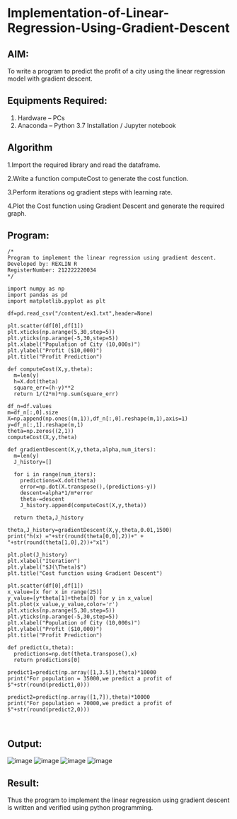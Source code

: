 # Implementation-of-Linear-Regression-Using-Gradient-Descent

## AIM:
To write a program to predict the profit of a city using the linear regression model with gradient descent.

## Equipments Required:
1. Hardware – PCs
2. Anaconda – Python 3.7 Installation / Jupyter notebook

## Algorithm
1.Import the required library and read the dataframe.

2.Write a function computeCost to generate the cost function.

3.Perform iterations og gradient steps with learning rate.

4.Plot the Cost function using Gradient Descent and generate the required graph.

## Program:
```
/*
Program to implement the linear regression using gradient descent.
Developed by: REXLIN R
RegisterNumber: 212222220034 
*/

import numpy as np
import pandas as pd
import matplotlib.pyplot as plt

df=pd.read_csv("/content/ex1.txt",header=None)

plt.scatter(df[0],df[1])
plt.xticks(np.arange(5,30,step=5))
plt.yticks(np.arange(-5,30,step=5))
plt.xlabel("Population of City (10,000s)")
plt.ylabel("Profit ($10,000)")
plt.title("Profit Prediction")

def computeCost(X,y,theta):
  m=len(y)
  h=X.dot(theta)
  square_err=(h-y)**2
  return 1/(2*m)*np.sum(square_err)

df_n=df.values
m=df_n[:,0].size
X=np.append(np.ones((m,1)),df_n[:,0].reshape(m,1),axis=1)
y=df_n[:,1].reshape(m,1)
theta=np.zeros((2,1))
computeCost(X,y,theta)

def gradientDescent(X,y,theta,alpha,num_iters):
  m=len(y)
  J_history=[]

  for i in range(num_iters):
    predictions=X.dot(theta)
    error=np.dot(X.transpose(),(predictions-y))
    descent=alpha*1/m*error
    theta-=descent
    J_history.append(computeCost(X,y,theta))

  return theta,J_history

theta,J_history=gradientDescent(X,y,theta,0.01,1500)
print("h(x) ="+str(round(theta[0,0],2))+" + "+str(round(theta[1,0],2))+"x1")

plt.plot(J_history)
plt.xlabel("Iteration")
plt.ylabel("$J(\Theta)$")
plt.title("Cost function using Gradient Descent")

plt.scatter(df[0],df[1])
x_value=[x for x in range(25)]
y_value=[y*theta[1]+theta[0] for y in x_value]
plt.plot(x_value,y_value,color='r')
plt.xticks(np.arange(5,30,step=5))
plt.yticks(np.arange(-5,30,step=5))
plt.xlabel("Population of City (10,000s)")
plt.ylabel("Profit ($10,000)")
plt.title("Profit Prediction")

def predict(x,theta):
  predictions=np.dot(theta.transpose(),x)
  return predictions[0]

predict1=predict(np.array([1,3.5]),theta)*10000
print("For population = 35000,we predict a profit of $"+str(round(predict1,0)))

predict2=predict(np.array([1,7]),theta)*10000
print("For population = 70000,we predict a profit of $"+str(round(predict2,0)))



```

## Output:
![image](https://github.com/rexlinrajan2004/Implementation-of-Linear-Regression-Using-Gradient-Descent/assets/119406566/786ff1dc-ffcb-4d94-8d77-c00f79cd345c)
![image](https://github.com/rexlinrajan2004/Implementation-of-Linear-Regression-Using-Gradient-Descent/assets/119406566/da4eae07-6a2d-4546-9f8f-108a5c17c996)
![image](https://github.com/rexlinrajan2004/Implementation-of-Linear-Regression-Using-Gradient-Descent/assets/119406566/f4a71a79-a9f9-450d-aa79-228097f7f3c0)
![image](https://github.com/rexlinrajan2004/Implementation-of-Linear-Regression-Using-Gradient-Descent/assets/119406566/c29ec6cf-f91b-4ca9-bd7d-fa98d0c89885)



## Result:
Thus the program to implement the linear regression using gradient descent is written and verified using python programming.
